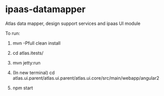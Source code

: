 # ipaas-datamapper
Atlas data mapper, design support services and ipaas UI module

To run:

1. mvn -Pfull clean install

2. cd atlas.itests/

3. mvn jetty:run

4. (In new terminal) cd atlas.ui.parent/atlas.ui.parent/atlas.ui.core/src/main/webapp/angular2

5. npm start

